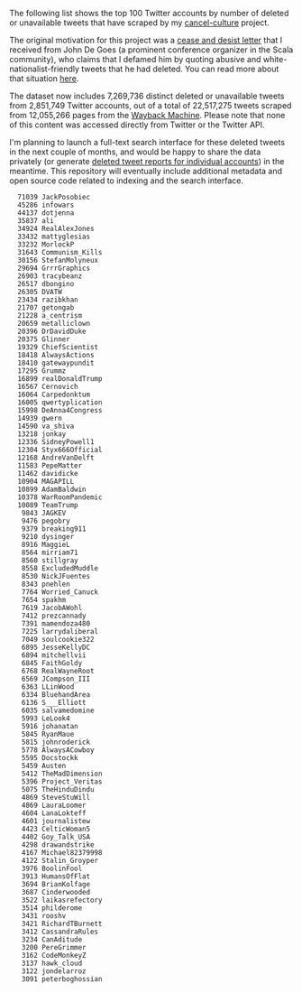 The following list shows the top 100 Twitter accounts by number of deleted or unavailable tweets that have
scraped by my [cancel-culture](https://github.com/travisbrown/cancel-culture/) project.

The original motivation for this project was a [cease and desist letter](https://gist.github.com/travisbrown/d9e2e727d7a43b9be4ce6e05c85e1626)
that I received from John De Goes (a prominent conference organizer in the Scala community),
who claims that I defamed him by quoting abusive and white-nationalist-friendly tweets that he had deleted.
You can read more about that situation [here](https://meta.plasm.us/posts/2020/07/25/response-to-john-de-goes/).

The dataset now includes 7,269,736 distinct deleted or unavailable tweets from 2,851,749 Twitter accounts,
out of a total of 22,517,275 tweets scraped from 12,055,266 pages from the [Wayback Machine](https://web.archive.org).
Please note that none of this content was accessed directly from Twitter or the Twitter API.

I'm planning to launch a full-text search interface for these deleted tweets in the next couple of months,
and would be happy to share the data privately (or generate
[deleted tweet reports for individual accounts](https://gist.github.com/travisbrown/059310042193a2e143408b05bdc2278d))
in the meantime.
This repository will eventually include additional metadata and open source code related to indexing and the search interface.

```
  71039 JackPosobiec
  45286 infowars
  44137 dotjenna
  35837 ali
  34924 RealAlexJones
  33432 mattyglesias
  33232 MorlockP
  31643 Communism_Kills
  30156 StefanMolyneux
  29694 GrrrGraphics
  26903 tracybeanz
  26517 dbongino
  26305 DVATW
  23434 razibkhan
  21707 getongab
  21228 a_centrism
  20659 metalliclown
  20396 DrDavidDuke
  20375 Glinner
  19329 ChiefScientist
  18418 AlwaysActions
  18410 gatewaypundit
  17295 Grummz
  16899 realDonaldTrump
  16567 Cernovich
  16064 Carpedonktum
  16005 qwertyplication
  15998 DeAnna4Congress
  14939 gwern
  14590 va_shiva
  13218 jonkay
  12336 SidneyPowell1
  12304 Styx666Official
  12168 AndreVanDelft
  11583 PepeMatter
  11462 davidicke
  10904 MAGAPILL
  10899 AdamBaldwin
  10378 WarRoomPandemic
  10089 TeamTrump
   9843 JAGKEV
   9476 pegobry
   9379 breaking911
   9210 dysinger
   8916 MaggieL
   8564 mirriam71
   8560 stillgray
   8558 ExcludedMuddle
   8530 NickJFuentes
   8343 pnehlen
   7764 Worried_Canuck
   7654 spakhm
   7619 JacobAWohl
   7412 prezcannady
   7391 mamendoza480
   7225 larrydaliberal
   7049 soulcookie322
   6895 JesseKellyDC
   6894 mitchellvii
   6845 FaithGoldy
   6768 RealWayneRoot
   6569 JCompson_III
   6363 LLinWood
   6334 BluehandArea
   6136 S___Elliott
   6035 salvamedomine
   5993 LeLook4
   5916 johanatan
   5845 RyanMaue
   5815 johnroderick
   5778 AlwaysACowboy
   5595 Docstockk
   5459 Austen
   5412 TheMadDimension
   5396 Project_Veritas
   5075 TheHinduDindu
   4869 SteveStuWill
   4869 LauraLoomer
   4604 LanaLokteff
   4601 journalistew
   4423 CelticWoman5
   4402 Goy_Talk_USA
   4298 drawandstrike
   4167 Michael82379998
   4122 Stalin_Groyper
   3976 BoolinFool
   3913 HumansOfFlat
   3694 BrianKolfage
   3687 Cinderwooded
   3522 laikasrefectory
   3514 philderome
   3431 rooshv
   3421 RichardTBurnett
   3412 CassandraRules
   3234 CanAditude
   3200 PereGrimmer
   3162 CodeMonkeyZ
   3137 hawk_cloud
   3122 jondelarroz
   3091 peterboghossian
```